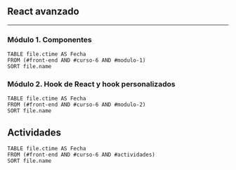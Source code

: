 ## React avanzado
---

### Módulo 1. Componentes

```dataview
TABLE file.ctime AS Fecha 
FROM (#front-end AND #curso-6 AND #modulo-1)
SORT file.name
```

### Módulo 2. Hook de React y hook personalizados

```dataview
TABLE file.ctime AS Fecha 
FROM (#front-end AND #curso-6 AND #modulo-2)
SORT file.name
```
## Actividades

```dataview
TABLE file.ctime AS Fecha 
FROM (#front-end AND #curso-6 AND #actividades)
SORT file.name
```